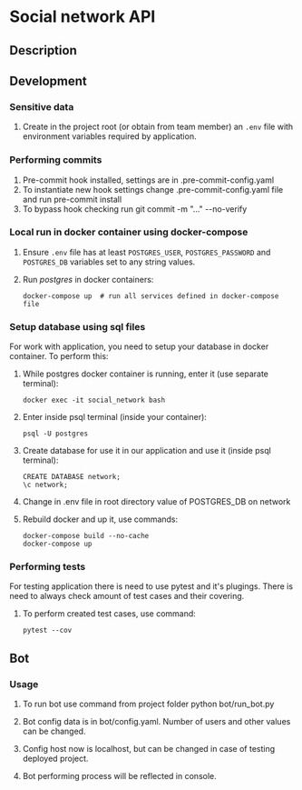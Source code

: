 # Social network API

## Description

## Development

### Sensitive data
1. Create in the project root (or obtain from team member) an `.env` file with 
environment variables required by application.

### Performing commits

1. Pre-commit hook installed, settings are in .pre-commit-config.yaml
2. To instantiate new hook settings change .pre-commit-config.yaml file
     and run     pre-commit install
3. To bypass hook checking run      git commit -m "..." --no-verify

### Local run in docker container using docker-compose

1. Ensure `.env` file has at least `POSTGRES_USER`, `POSTGRES_PASSWORD` and 
    `POSTGRES_DB` variables set to any string values.
2. Run _postgres_ in docker containers:

       docker-compose up  # run all services defined in docker-compose file

### Setup database using sql files

For work with application, you need to setup your database in docker container. To perform this:

1. While postgres docker container is running, enter it (use separate terminal):

       docker exec -it social_network bash

2. Enter inside psql terminal (inside your container):

       psql -U postgres

3. Create database for use it in our application and use it (inside psql terminal):

       CREATE DATABASE network;
       \c network;

4. Change in .env file in root directory value of POSTGRES_DB on network

5. Rebuild docker and up it, use commands:

       docker-compose build --no-cache
       docker-compose up


### Performing tests

For testing application there is need to use pytest and it's plugings.
There is need to always check amount of test cases and their covering.

1. To perform created test cases, use command:

       pytest --cov

## Bot

### Usage

1. To run bot use command from project folder
    python bot/run_bot.py

2. Bot config data is in bot/config.yaml. Number of users and other values can be changed.

3. Config host now is localhost, but can be changed in case of testing deployed project.

4. Bot performing process will be reflected in console.
